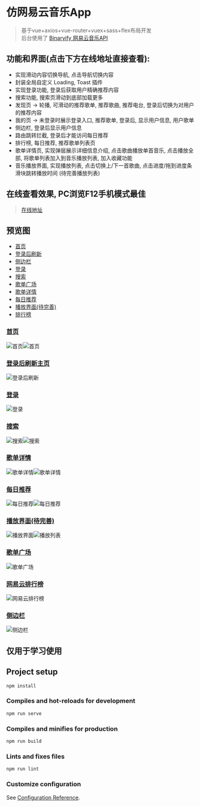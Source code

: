 # 仿网易云音乐App
> 基于vue+axios+vue-router+vuex+sass+flex布局开发  
> 后台使用了 [Binaryify 网易云音乐API](https://github.com/Binaryify/NeteaseCloudMusicApi)

## 功能和界面(点击下方在线地址直接查看):
- 实现滑动内容切换导航, 点击导航切换内容
- 封装全局自定义 Loading, Toast 插件
- 实现登录功能, 登录后获取用户精确推荐内容
- 搜索功能, 搜索页滑动到底部加载更多
- 发现页 -> 轮播, 可滑动的推荐歌单, 推荐歌曲, 推荐电台, 登录后切换为对用户的推荐内容
- 我的页 -> 未登录时展示登录入口, 推荐歌单, 登录后, 显示用户信息, 用户歌单
- 侧边栏, 登录后显示用户信息
- 路由跳转拦截, 登录后才能访问每日推荐 
- 排行榜, 每日推荐, 推荐歌单列表页
- 歌单详情页, 实现弹层展示详细信息介绍, 点击歌曲播放单首音乐, 点击播放全部, 将歌单列表加入到音乐播放列表, 加入收藏功能
- 音乐播放界面, 实现播放列表, 点击切换上/下一首歌曲, 点击进度/拖到进度条滑块跳转播放时间 (待完善播放列表)

## 在线查看效果, PC浏览F12手机模式最佳
> [在线地址](http://141.164.55.61:3001)  

## <a id="预览图">预览图</a>  
- [首页](#首页)  
- [登录后刷新](#登录后刷新)  
- [侧边栏](#侧边栏)  
- [登录](#登录)  
- [搜索](#搜索)  
- [歌单广场](#歌单广场)  
- [歌单详情](#歌单详情)  
- [每日推荐](#每日推荐)  
- [播放界面(待完善)](#播放界面)  
- [排行榜](#排行榜)  

### <a id="首页">[首页](#预览图)</a>
![首页](./preview/发现.PNG)![首页](./preview/我的.PNG)
### <a id="登录后刷新">[登录后刷新主页](#预览图)</a>
![登录后刷新](./preview/登录后刷新主页.PNG)
### <a id="登录">[登录](#预览图)</a>
![登录](./preview/登录.PNG)
### <a id="搜索">[搜索](#预览图)</a>
![搜索](./preview/搜索.PNG)![搜索](./preview/搜索1.PNG)
### <a id="歌单详情">[歌单详情](#预览图)</a>
![歌单详情](./preview/歌单详情.PNG)![歌单详情](./preview/歌单详情2.PNG)
### <a id="每日推荐">[每日推荐](#预览图)</a>
![每日推荐](./preview/每日推荐歌曲.PNG)![每日推荐](./preview/每日推荐歌曲2.PNG)
### <a id="播放界面">[播放界面(待完善)](#预览图)</a>
![播放界面](./preview/播放界面.PNG)![播放列表](./preview/播放列表.PNG)
### <a id="歌单广场">[歌单广场](#预览图)</a>
![歌单广场](./preview/歌单广场.PNG)
### <a id="排行榜">[网易云排行榜](#预览图)</a>
![网易云排行榜](./preview/网易云排行榜.PNG)
### <a id="侧边栏">[侧边栏](#预览图)</a> 
![侧边栏](./preview/侧边栏.PNG)

## 仅用于学习使用

## Project setup
```
npm install
```

### Compiles and hot-reloads for development
```
npm run serve
```

### Compiles and minifies for production
```
npm run build
```

### Lints and fixes files
```
npm run lint
```

### Customize configuration
See [Configuration Reference](https://cli.vuejs.org/config/).

